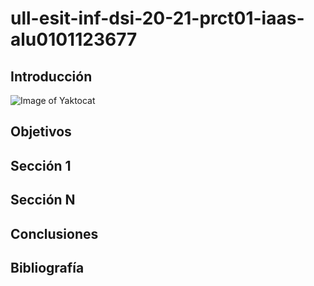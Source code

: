 # ull-esit-inf-dsi-20-21-prct01-iaas-alu0101123677
## Introducción

![Image of Yaktocat](https://octodex.github.com/images/yaktocat.png)

## Objetivos

## Sección 1

## Sección N

## Conclusiones

## Bibliografía

